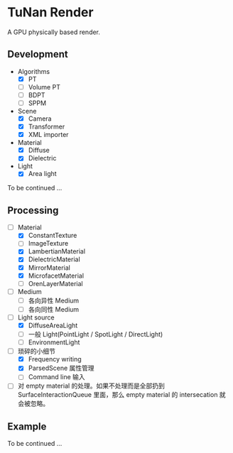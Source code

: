 # TuNan Render

A GPU physically based render.

## Development

- Algorithms
    - [x] PT
    - [ ] Volume PT
    - [ ] BDPT
    - [ ] SPPM
    
- Scene
    - [x] Camera
    - [x] Transformer
    - [x] XML importer
    
- Material
    - [x] Diffuse
    - [x] Dielectric
    
- Light
    - [x] Area light

To be continued ...

## Processing

- [ ] Material
    - [x] ConstantTexture
    - [ ] ImageTexture
    - [x] LambertianMaterial
    - [x] DielectricMaterial
    - [x] MirrorMaterial
    - [x] MicrofacetMaterial
    - [ ] OrenLayerMaterial
    
- [ ] Medium
    - [ ] 各向异性 Medium
    - [ ] 各向同性 Medium

- [ ] Light source
    - [x] DiffuseAreaLight
    - [ ] 一般 Light(PointLight / SpotLight / DirectLight)
    - [ ] EnvironmentLight
    
- [ ] 琐碎的小细节
    - [x] Frequency writing
    - [x] ParsedScene 属性管理
    - [ ] Command line 输入
    
- [ ] 对 empty material 的处理。如果不处理而是全部扔到 SurfaceInteractionQueue 里面，那么 empty material 的 intersecation 就会被忽略。

## Example
To be continued ...